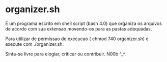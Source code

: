 # organizer.sh 
É um programa escrito em shell script (bash 4.0) 
que organiza os arquivos de acordo com sua extensao movendo-os para as pastas adequadas.

Para utilizar de permissao de execucao ( chmod 740 organizer.sh) e execute com ./organizer.sh.

Sinta-se livre para elogiar, criticar ou contribuir. 
N00b ^_^.

